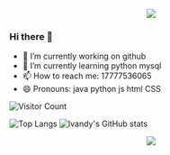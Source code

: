 
<p align="center">
<img src="https://capsule-render.vercel.app/api?type=waving&color=timeGradient&height=300&&section=header&text=hello&fontSize=90&fontAlign=50&fontAlignY=30&desc=你好啊!&descAlign=50&descSize=30&descAlignY=60&animation=twinkling" />
</p>



### Hi there 👋
- 🔭 I’m currently working on github
- 🌱 I’m currently learning python mysql
- 📫 How to reach me: 17777536065
- 😄 Pronouns: java python js html CSS

![Visitor Count](https://profile-counter.glitch.me/hilvandy/count.svg)

![Top Langs](https://github-readme-stats.vercel.app/api/top-langs/?username=hilvandy&layout=compact)
![lvandy's GitHub stats](https://github-readme-stats.vercel.app/api?username=hilvandy&show_icons=true&theme=tokyonight)



<p align="center">
<img src="https://capsule-render.vercel.app/api?type=waving&color=timeGradient&height=300&&section=header&text=Goodbye&fontSize=90&fontAlign=50&fontAlignY=30&desc=再见&descAlign=50&descSize=30&descAlignY=60&animation=twinkling" />
</p>
